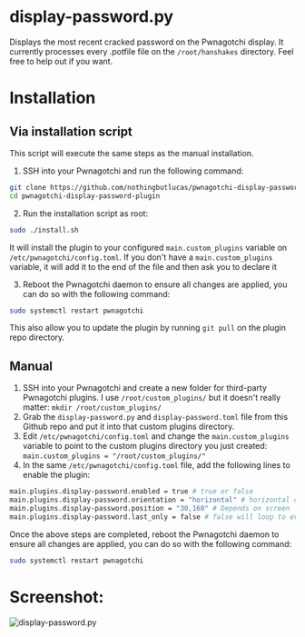 # display-password.py

Displays the most recent cracked password on the Pwnagotchi display.
It currently processes every .potfile file on the `/root/hanshakes` directory.
Feel free to help out if you want.

# Installation

## Via installation script

This script will execute the same steps as the manual installation.

1. SSH into your Pwnagotchi and run the following command:
``` bash
git clone https://github.com/nothingbutlucas/pwnagotchi-display-password-plugin
cd pwnagotchi-display-password-plugin
```
2. Run the installation script as root:
``` bash
sudo ./install.sh

```
It will install the plugin to your configured `main.custom_plugins` variable on `/etc/pwnagotchi/config.toml`. If you don't have a `main.custom_plugins` variable, it will add it to the end of the file and then ask you to declare it

3. Reboot the Pwnagotchi daemon to ensure all changes are applied, you can do so with the following command:
``` bash
sudo systemctl restart pwnagotchi
```

This also allow you to update the plugin by running  ```git pull``` on the plugin repo directory.

## Manual

1. SSH into your Pwnagotchi and create a new folder for third-party Pwnagotchi plugins. I use `/root/custom_plugins/` but it doesn't really matter: `mkdir /root/custom_plugins/`
2. Grab the `display-password.py` and `display-password.toml` file from this Github repo and put it into that custom plugins directory.
3. Edit `/etc/pwnagotchi/config.toml` and change the `main.custom_plugins` variable to point to the custom plugins directory you just created: `main.custom_plugins = "/root/custom_plugins/"`
4. In the same `/etc/pwnagotchi/config.toml` file, add the following lines to enable the plugin:
``` bash
main.plugins.display-password.enabled = true # true or false
main.plugins.display-password.orientation = "horizontal" # horizontal or vertical
main.plugins.display-password.position = "30,160" # Depends on screen
main.plugins.display-password.last_only = false # false will loop to every file and password. true will only display the most recent password from every potfile
```
Once the above steps are completed, reboot the Pwnagotchi daemon to ensure all changes are applied, you can do so with the following command:
``` bash
sudo systemctl restart pwnagotchi
```

# Screenshot:

![display-password.py](/screenshot.jpg?raw=true "display-password.py")
